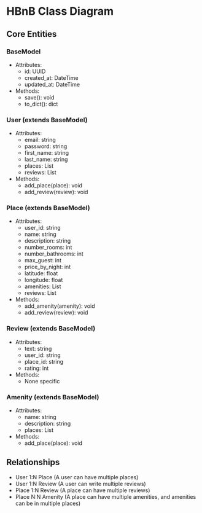 # HBnB Class Diagram

## Core Entities

### BaseModel
- Attributes:
  - id: UUID
  - created_at: DateTime
  - updated_at: DateTime
- Methods:
  - save(): void
  - to_dict(): dict

### User (extends BaseModel)
- Attributes:
  - email: string
  - password: string
  - first_name: string
  - last_name: string
  - places: List<Place>
  - reviews: List<Review>
- Methods:
  - add_place(place): void
  - add_review(review): void

### Place (extends BaseModel)
- Attributes:
  - user_id: string
  - name: string
  - description: string
  - number_rooms: int
  - number_bathrooms: int
  - max_guest: int
  - price_by_night: int
  - latitude: float
  - longitude: float
  - amenities: List<Amenity>
  - reviews: List<Review>
- Methods:
  - add_amenity(amenity): void
  - add_review(review): void

### Review (extends BaseModel)
- Attributes:
  - text: string
  - user_id: string
  - place_id: string
  - rating: int
- Methods:
  - None specific

### Amenity (extends BaseModel)
- Attributes:
  - name: string
  - description: string
  - places: List<Place>
- Methods:
  - add_place(place): void

## Relationships
- User 1:N Place (A user can have multiple places)
- User 1:N Review (A user can write multiple reviews)
- Place 1:N Review (A place can have multiple reviews)
- Place N:N Amenity (A place can have multiple amenities, and amenities can be in multiple places)
